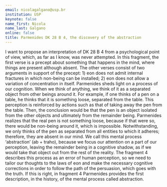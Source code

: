 ```yaml
---
email: nicolagalgano@usp.br
institution: USP
keynote: false
name_first: Nicola
name_last: Galgano
online: false
title: Parmenides DK 28 B 4, the discovery of the abstraction
---
```


I want to propose an interpretation of DK 28 B 4 from a psychological point of view, which, as far as I know, was never attempted. In this fragment, the first verse is a precept about something that happens in the mind, where things are present although absent. The other verses consist of two arguments in support of the precept: 1) eon does not admit internal fractures in which non-being can be installed; 2) eon does not allow a variation of concentration in itself. Parmenides sheds light on a process of our cognition. When we think of anything, we think of it as a separated object from other beings around it. For example, if one thinks of a pen on a table, he thinks that it is something loose, separated from the table. This perception is reinforced by actions such as that of taking away the pen from the table. Then, the conclusion would be that the pen is an object isolated from the other objects and ultimately from the remainder being. Parmenides realizes that the real pen is not something loose, because if that were so, there would be non-being around it, which is impossible. Notwithstanding, we only thinks of the pen as separated from all entities to which it adheres; therefore, they are absent in our mind. We call this mental process ‘abstraction’ (ab + traho), because we focus our attention on a part of our perception, leaving the remainder being in a cognitive shadow, as if we would take that object out from the rest of the reality. The fragment 4 describes this process as an error of human perception, so we need to tailor our thoughts to the laws of eon and make the necessary cognitive corrections in order to follow the path of the persuasion, which goes with the truth. If this is right, in fragment 4 Parmenides provides the first description, in the history, of the mental process called abstraction.
